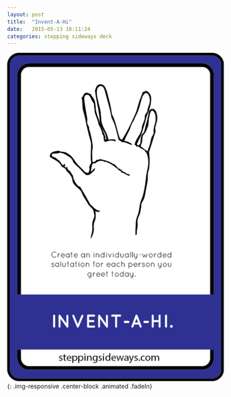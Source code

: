 ```yaml
---
layout: post
title:  "Invent-A-Hi"
date:   2015-05-13 10:11:24
categories: stepping sideways deck
---
```

![Invent-A-Hi: Create an individually-worded salutation for each person you greet today.](https://github.com/steppingsideways/steppingsideways.github.io/blob/master/images/Medium_Sized_Images/invent_a_hi.png?raw=true){: .img-responsive .center-block .animated .fadeIn}